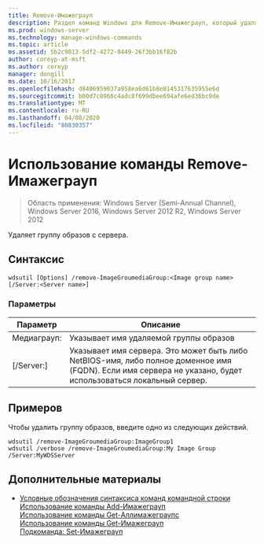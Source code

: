 ```yaml
---
title: Remove-Имажеграуп
description: Раздел команд Windows для Remove-Имажеграуп, который удаляет группу образов с сервера.
ms.prod: windows-server
ms.technology: manage-windows-commands
ms.topic: article
ms.assetid: 5b2c9813-5df2-4272-8449-26f3bb16f82b
author: coreyp-at-msft
ms.author: coreyp
manager: dongill
ms.date: 10/16/2017
ms.openlocfilehash: d8406959037a958ea6d61b8e8145317635955e6d
ms.sourcegitcommit: b00d7c8968c4adc8f699dbee694afe6ed36bc9de
ms.translationtype: MT
ms.contentlocale: ru-RU
ms.lasthandoff: 04/08/2020
ms.locfileid: "80830357"
---
```

# <a name="using-the-remove-imagegroup-command"></a>Использование команды Remove-Имажеграуп

>Область применения: Windows Server (Semi-Annual Channel), Windows Server 2016, Windows Server 2012 R2, Windows Server 2012

Удаляет группу образов с сервера.

## <a name="syntax"></a>Синтаксис
```
wdsutil [Options] /remove-ImageGroumediaGroup:<Image group name> [/Server:<Server name>]
```
### <a name="parameters"></a>Параметры
|Параметр|Описание|
|-------|--------|
Медиаграуп:<Image group name>|Указывает имя удаляемой группы образов|
|[/Server:<Server name>]|Указывает имя сервера. Это может быть либо NetBIOS-имя, либо полное доменное имя (FQDN). Если имя сервера не указано, будет использоваться локальный сервер.|
## <a name="examples"></a><a name=BKMK_examples></a>Примеров
Чтобы удалить группу образов, введите одно из следующих действий.
```
wdsutil /remove-ImageGroumediaGroup:ImageGroup1
wdsutil /verbose /remove-ImageGroumediaGroup:My Image Group /Server:MyWDSServer 
```
## <a name="additional-references"></a>Дополнительные материалы
- [Условные обозначения синтаксиса команд командной строки](command-line-syntax-key.md)  
[Использование команды Add-Имажеграуп](using-the-add-imagegroup-command.md)  
[Использование команды Get-Аллимажеграупс](using-the-get-allimagegroups-command.md)  
[Использование команды Get-Имажеграуп](using-the-get-imagegroup-command.md)  
[Подкоманда: Set-Имажеграуп](subcommand-set-imagegroup.md)  

